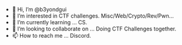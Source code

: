 - 👋 Hi, I’m @b3yondgui
- 👀 I’m interested in CTF challenges. Misc/Web/Crypto/Rev/Pwn...
- 🌱 I’m currently learning ... CS.
- 💞️ I’m looking to collaborate on ... Doing CTF Challenges together.
- 📫 How to reach me ... Discord.

<!---
b3yondgui/b3yondgui is a ✨ special ✨ repository because its `README.md` (this file) appears on your GitHub profile.
You can click the Preview link to take a look at your changes.
--->
